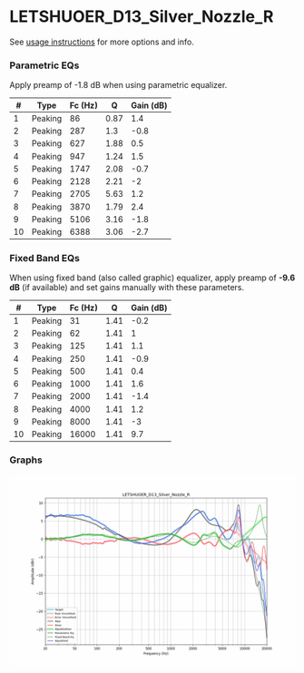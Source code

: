 # LETSHUOER_D13_Silver_Nozzle_R
See [usage instructions](https://github.com/jaakkopasanen/AutoEq#usage) for more options and info.

### Parametric EQs
Apply preamp of -1.8 dB when using parametric equalizer.

|   # | Type    |   Fc (Hz) |    Q |   Gain (dB) |
|-----|---------|-----------|------|-------------|
|   1 | Peaking |        86 | 0.87 |         1.4 |
|   2 | Peaking |       287 | 1.3  |        -0.8 |
|   3 | Peaking |       627 | 1.88 |         0.5 |
|   4 | Peaking |       947 | 1.24 |         1.5 |
|   5 | Peaking |      1747 | 2.08 |        -0.7 |
|   6 | Peaking |      2128 | 2.21 |        -2   |
|   7 | Peaking |      2705 | 5.63 |         1.2 |
|   8 | Peaking |      3870 | 1.79 |         2.4 |
|   9 | Peaking |      5106 | 3.16 |        -1.8 |
|  10 | Peaking |      6388 | 3.06 |        -2.7 |

### Fixed Band EQs
When using fixed band (also called graphic) equalizer, apply preamp of **-9.6 dB** (if available) and set gains manually with these parameters.

|   # | Type    |   Fc (Hz) |    Q |   Gain (dB) |
|-----|---------|-----------|------|-------------|
|   1 | Peaking |        31 | 1.41 |        -0.2 |
|   2 | Peaking |        62 | 1.41 |         1   |
|   3 | Peaking |       125 | 1.41 |         1.1 |
|   4 | Peaking |       250 | 1.41 |        -0.9 |
|   5 | Peaking |       500 | 1.41 |         0.4 |
|   6 | Peaking |      1000 | 1.41 |         1.6 |
|   7 | Peaking |      2000 | 1.41 |        -1.4 |
|   8 | Peaking |      4000 | 1.41 |         1.2 |
|   9 | Peaking |      8000 | 1.41 |        -3   |
|  10 | Peaking |     16000 | 1.41 |         9.7 |

### Graphs
![](./LETSHUOER_D13_Silver_Nozzle_R.png)
